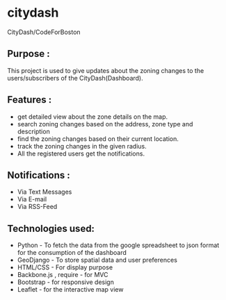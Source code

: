 # citydash
CityDash/CodeForBoston

Purpose : 
----------------------------------------------------------------------------------------------------------------------------
This project is used to give updates about the zoning changes to the users/subscribers of the CityDash(Dashboard). 

Features : 
----------------------------------------------------------------------------------------------------------------------------
- get detailed view about the zone details on the map.
- search zoning changes based on the address, zone type and description
- find the zoning changes based on their current location.
- track the zoning changes in the given radius. 
- All the registered users get the notifications.

Notifications : 
----------------------------------------------------------------------------------------------------------------------------
- Via Text Messages 
- Via E-mail 
- Via RSS-Feed

Technologies used: 
----------------------------------------------------------------------------------------------------------------------------
- Python - To fetch the data from the google spreadsheet to json format for the consumption of the dashboard
- GeoDjango - To store spatial data and user preferences
- HTML/CSS - For display purpose 
- Backbone.js , require - for MVC 
- Bootstrap - for responsive design 
- Leaflet - for the interactive map view 
